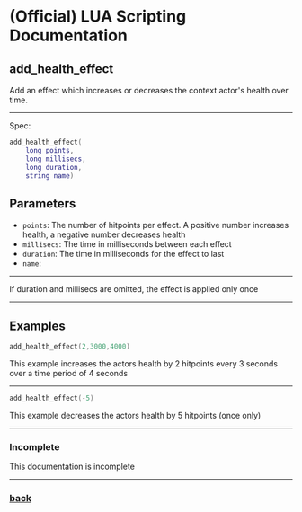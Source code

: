 
# (Official) LUA Scripting Documentation

## add_health_effect

Add an effect which increases or decreases the context actor's health over time.

___

Spec:

```lua
add_health_effect(
	long points,
	long millisecs,
	long duration,
	string name)
```

## Parameters

- `points`: The number of hitpoints per effect. A positive number increases health, a negative number decreases health
- `millisecs`: The time in milliseconds between each effect
- `duration`: The time in milliseconds for the effect to last
- `name`: 

___

If duration and millisecs are omitted, the effect is applied only once

___

## Examples

```lua
add_health_effect(2,3000,4000)
```

This example increases the actors health by 2 hitpoints every 3 seconds over a time period of 4 seconds

___

```lua
add_health_effect(-5)
```

This example decreases the actors health by 5 hitpoints (once only)

___

### Incomplete

This documentation is incomplete

___

### [back](../other)
